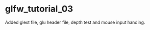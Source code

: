 glfw_tutorial_03
================

Added glext file, glu header file, depth test and mouse input handing.
